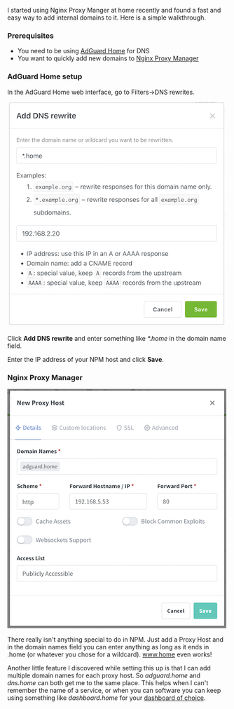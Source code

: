 <!--
.. title: AdGuard Wildcard DNS with Nginx Proxy Manager
.. slug: adguard-wildcard-dns-with-nginx-proxy-manager
.. date: 2022-04-30 20:59:42 UTC-06:00
.. tags: adguard, dns, tutorial
.. category: 
.. link: 
.. description: 
.. type: text
-->

I started using Nginx Proxy Manger at home recently and found a fast and easy way to add internal domains to it. Here is a simple walkthrough.

### Prerequisites

- You need to be using [AdGuard Home](https://adguard.com/en/adguard-home/overview.html) for DNS
- You want to quickly add new domains to [Nginx Proxy Manager](https://nginxproxymanager.com/)

### AdGuard Home setup

In the AdGuard Home web interface, go to Filters->DNS rewrites.

![Screenshot of DNS rewrite options on AdGuard Home](/images/adguard-1.png "Screenshot of DNS rewrite options on AdGuard Home")

Click **Add DNS rewrite** and enter something like *\*.home* in the domain name field.

Enter the IP address of your NPM host and click **Save**.

### Nginx Proxy Manager

![Screenshot of Nginx Proxy Manager](/images/nginx-1.png "Screenshot of Nginx Proxy Manager")

There really isn't anything special to do in NPM. Just add a Proxy Host and in the domain names field you can enter anything as long as it ends in .home (or whatever you chose for a wildcard). www.home even works!

Another little feature I discovered while setting this up is that I can add multiple domain names for each proxy host. So *adguard.home* and *dns.home* can both get me to the same place. This helps when I can't remember the name of a service, or when you can software you can keep using something like *dashboard.home* for your [dashboard of choice](https://github.com/bastienwirtz/homer).


